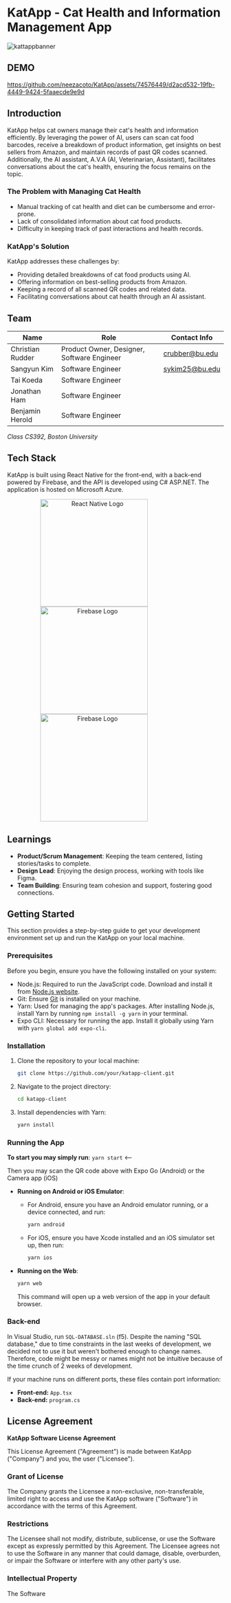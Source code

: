 # KatApp - Cat Health and Information Management App

![kattappbanner](https://github.com/neezacoto/KatApp/assets/74576449/4aafd326-c420-4693-940c-3a712ab5e435)

## DEMO
https://github.com/neezacoto/KatApp/assets/74576449/d2acd532-19fb-4449-9424-5faaecde9e9d



## Introduction

KatApp helps cat owners manage their cat's health and information efficiently. By leveraging the power of AI, users can scan cat food barcodes, receive a breakdown of product information, get insights on best sellers from Amazon, and maintain records of past QR codes scanned. Additionally, the AI assistant, A.V.A (AI, Veterinarian, Assistant), facilitates conversations about the cat's health, ensuring the focus remains on the topic.

### The Problem with Managing Cat Health
- Manual tracking of cat health and diet can be cumbersome and error-prone.
- Lack of consolidated information about cat food products.
- Difficulty in keeping track of past interactions and health records.

### KatApp's Solution
KatApp addresses these challenges by:
- Providing detailed breakdowns of cat food products using AI.
- Offering information on best-selling products from Amazon.
- Keeping a record of all scanned QR codes and related data.
- Facilitating conversations about cat health through an AI assistant.

## Team

| Name            | Role                          | Contact Info          |
|-----------------|-------------------------------|-----------------------|
| Christian Rudder| Product Owner, Designer, Software Engineer | crubber@bu.edu       |
| Sangyun Kim     | Software Engineer             | sykim25@bu.edu        |
| Tai Koeda       | Software Engineer             |        |
| Jonathan Ham    | Software Engineer             |       |
| Benjamin Herold | Software Engineer             |       |

*Class CS392, Boston University*

## Tech Stack

KatApp is built using React Native for the front-end, with a back-end powered by Firebase, and the API is developed using C# ASP.NET. The application is hosted on Microsoft Azure.

<p align="center">
  <img src="https://github.com/Project-Hada/Hada-App-Client/assets/74576449/808debec-2154-487d-b556-68f1eda00612" alt="React Native Logo" height="250" style="margin-right: 100px;">
  <img src="https://github.com/Project-Hada/Hada-App-Client/assets/74576449/a4a1e327-0606-4e47-a368-01cc29e9c97d" alt="Firebase Logo" height="250" style="margin-right: 100px;">
  <img src="https://github.com/neezacoto/KatApp/assets/74576449/428ea1d0-8a0f-4b0d-a53d-9e8e3727fea5" alt="Firebase Logo" height="250" style="margin-right: 100px;">
</p>

## Learnings

- **Product/Scrum Management**: Keeping the team centered, listing stories/tasks to complete.
- **Design Lead**: Enjoying the design process, working with tools like Figma.
- **Team Building**: Ensuring team cohesion and support, fostering good connections.

## Getting Started

This section provides a step-by-step guide to get your development environment set up and run the KatApp on your local machine.

### Prerequisites

Before you begin, ensure you have the following installed on your system:
- Node.js: Required to run the JavaScript code. Download and install it from [Node.js website](https://nodejs.org/en).
- Git: Ensure [Git](https://git-scm.com/downloads) is installed on your machine.
- Yarn: Used for managing the app's packages. After installing Node.js, install Yarn by running `npm install -g yarn` in your terminal.
- Expo CLI: Necessary for running the app. Install it globally using Yarn with `yarn global add expo-cli`.

### Installation

1. Clone the repository to your local machine:
   ```bash
   git clone https://github.com/your/katapp-client.git
   ```

2. Navigate to the project directory:
   ```bash
   cd katapp-client
   ```

3. Install dependencies with Yarn:
   ```bash
   yarn install
   ```

### Running the App
**To start you may simply run**: `yarn start` <--

Then you may scan the QR code above with Expo Go (Android) or the Camera app (iOS)

- **Running on Android or iOS Emulator**:
  - For Android, ensure you have an Android emulator running, or a device connected, and run:
    ```bash
    yarn android
    ```
  - For iOS, ensure you have Xcode installed and an iOS simulator set up, then run:
    ```bash
    yarn ios
    ```

- **Running on the Web**:
  ```bash
  yarn web
  ```
  This command will open up a web version of the app in your default browser.

### Back-end

In Visual Studio, run `SQL-DATABASE.sln` (f5). Despite the naming "SQL database," due to time constraints in the last weeks of development, we decided not to use it but weren't bothered enough to change names. Therefore, code might be messy or names might not be intuitive because of the time crunch of 2 weeks of development.

If your machine runs on different ports, these files contain port information:
- **Front-end:** `App.tsx`
- **Back-end:** `program.cs`

## License Agreement

**KatApp Software License Agreement**

This License Agreement ("Agreement") is made between KatApp ("Company") and you, the user ("Licensee").

### Grant of License

The Company grants the Licensee a non-exclusive, non-transferable, limited right to access and use the KatApp software ("Software") in accordance with the terms of this Agreement.

### Restrictions

The Licensee shall not modify, distribute, sublicense, or use the Software except as expressly permitted by this Agreement. The Licensee agrees not to use the Software in any manner that could damage, disable, overburden, or impair the Software or interfere with any other party's use.

### Intellectual Property

The Software
